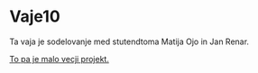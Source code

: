 # Vaje10

Ta vaja je sodelovanje med stutendtoma Matija Ojo in Jan Renar.

[To pa je malo vecji projekt.](https://github.com/torvalds/linux)
